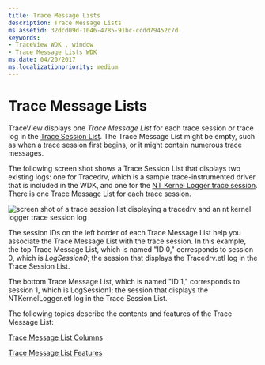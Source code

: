 ```yaml
---
title: Trace Message Lists
description: Trace Message Lists
ms.assetid: 32dcd09d-1046-4785-91bc-ccdd79452c7d
keywords:
- TraceView WDK , window
- Trace Message Lists WDK
ms.date: 04/20/2017
ms.localizationpriority: medium
---
```


# Trace Message Lists


TraceView displays one *Trace Message List* for each trace session or trace log in the [Trace Session List](trace-session-list.md). The Trace Message List might be empty, such as when a trace session first begins, or it might contain numerous trace messages.

The following screen shot shows a Trace Session List that displays two existing logs: one for Tracedrv, which is a sample trace-instrumented driver that is included in the WDK, and one for the [NT Kernel Logger trace session](nt-kernel-logger-trace-session.md). There is one Trace Message List for each trace session.

![screen shot of a trace session list displaying a tracedrv and an nt kernel logger trace session log](images/traceview-multilog.png)

The session IDs on the left border of each Trace Message List help you associate the Trace Message List with the trace session. In this example, the top Trace Message List, which is named "ID 0," corresponds to session 0, which is *LogSession0*; the session that displays the Tracedrv.etl log in the Trace Session List.

The bottom Trace Message List, which is named "ID 1," corresponds to session 1, which is LogSession1; the session that displays the NTKernelLogger.etl log in the Trace Session List.

The following topics describe the contents and features of the Trace Message List:

[Trace Message List Columns](trace-message-list-columns.md)

[Trace Message List Features](trace-message-list-features.md)

 

 





